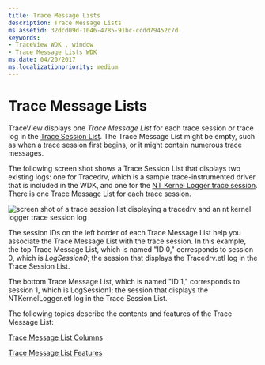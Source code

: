 ```yaml
---
title: Trace Message Lists
description: Trace Message Lists
ms.assetid: 32dcd09d-1046-4785-91bc-ccdd79452c7d
keywords:
- TraceView WDK , window
- Trace Message Lists WDK
ms.date: 04/20/2017
ms.localizationpriority: medium
---
```


# Trace Message Lists


TraceView displays one *Trace Message List* for each trace session or trace log in the [Trace Session List](trace-session-list.md). The Trace Message List might be empty, such as when a trace session first begins, or it might contain numerous trace messages.

The following screen shot shows a Trace Session List that displays two existing logs: one for Tracedrv, which is a sample trace-instrumented driver that is included in the WDK, and one for the [NT Kernel Logger trace session](nt-kernel-logger-trace-session.md). There is one Trace Message List for each trace session.

![screen shot of a trace session list displaying a tracedrv and an nt kernel logger trace session log](images/traceview-multilog.png)

The session IDs on the left border of each Trace Message List help you associate the Trace Message List with the trace session. In this example, the top Trace Message List, which is named "ID 0," corresponds to session 0, which is *LogSession0*; the session that displays the Tracedrv.etl log in the Trace Session List.

The bottom Trace Message List, which is named "ID 1," corresponds to session 1, which is LogSession1; the session that displays the NTKernelLogger.etl log in the Trace Session List.

The following topics describe the contents and features of the Trace Message List:

[Trace Message List Columns](trace-message-list-columns.md)

[Trace Message List Features](trace-message-list-features.md)

 

 





